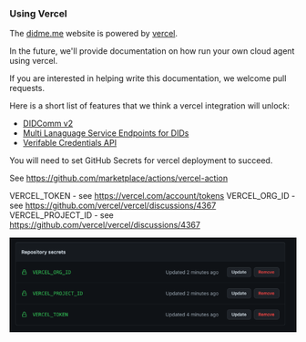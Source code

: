 ### Using Vercel

The [didme.me](https://didme.me) website is powered by [vercel](https://vercel.com).

In the future, we'll provide documentation on how run your own cloud agent using vercel.

If you are interested in helping write this documentation, we welcome pull requests.

Here is a short list of features that we think a vercel integration will unlock:

- [DIDComm v2](https://didcomm.org/)
- [Multi Lanaguage Service Endpoints for DIDs](https://vercel.com/docs/concepts/functions/supported-languages)
- [Verifable Credentials API](https://github.com/w3c-ccg/vc-api)

You will need to set GitHub Secrets for vercel deployment to succeed.

See https://github.com/marketplace/actions/vercel-action

VERCEL_TOKEN - see https://vercel.com/account/tokens
VERCEL_ORG_ID - see https://github.com/vercel/vercel/discussions/4367
VERCEL_PROJECT_ID - see https://github.com/vercel/vercel/discussions/4367

<img src="./github-secrets.png"/>

